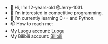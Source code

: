 - 👋 Hi, I’m 12-years-old @Jerry-1031.
- 👀 I’m interested in competitive programming.
- 🌱 I’m currently learning C++ and Python.
- 📫 How to reach me:
- My Luogu account: [Luogu](https://www.luogu.com.cn/user/370726)
- My Bilibili account: [Bilibili](https://space.bilibili.com/2140627187)

<!---
Jerry-1031/Jerry-1031 is a ✨ special ✨ repository because its `README.md` (this file) appears on your GitHub profile.
You can click the Preview link to take a look at your changes.
--->
